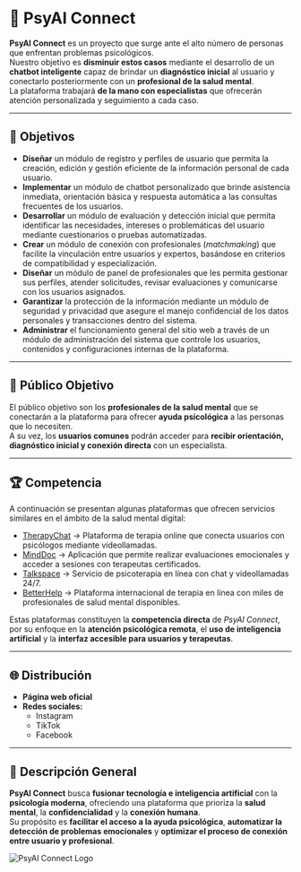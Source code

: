 # 🧠 PsyAI Connect

**PsyAI Connect** es un proyecto que surge ante el alto número de personas que enfrentan problemas psicológicos.  
Nuestro objetivo es **disminuir estos casos** mediante el desarrollo de un **chatbot inteligente** capaz de brindar un **diagnóstico inicial** al usuario y conectarlo posteriormente con un **profesional de la salud mental**.  
La plataforma trabajará **de la mano con especialistas** que ofrecerán atención personalizada y seguimiento a cada caso.

---

## 🎯 Objetivos

- **Diseñar** un módulo de registro y perfiles de usuario que permita la creación, edición y gestión eficiente de la información personal de cada usuario.  
- **Implementar** un módulo de chatbot personalizado que brinde asistencia inmediata, orientación básica y respuesta automática a las consultas frecuentes de los usuarios.  
- **Desarrollar** un módulo de evaluación y detección inicial que permita identificar las necesidades, intereses o problemáticas del usuario mediante cuestionarios o pruebas automatizadas.  
- **Crear** un módulo de conexión con profesionales (*matchmaking*) que facilite la vinculación entre usuarios y expertos, basándose en criterios de compatibilidad y especialización.  
- **Diseñar** un módulo de panel de profesionales que les permita gestionar sus perfiles, atender solicitudes, revisar evaluaciones y comunicarse con los usuarios asignados.  
- **Garantizar** la protección de la información mediante un módulo de seguridad y privacidad que asegure el manejo confidencial de los datos personales y transacciones dentro del sistema.  
- **Administrar** el funcionamiento general del sitio web a través de un módulo de administración del sistema que controle los usuarios, contenidos y configuraciones internas de la plataforma.

---

## 👥 Público Objetivo

El público objetivo son los **profesionales de la salud mental** que se conectarán a la plataforma para ofrecer **ayuda psicológica** a las personas que lo necesiten.  
A su vez, los **usuarios comunes** podrán acceder para **recibir orientación, diagnóstico inicial y conexión directa** con un especialista.

---

## 🏆 Competencia

A continuación se presentan algunas plataformas que ofrecen servicios similares en el ámbito de la salud mental digital:

- [TherapyChat](https://www.therapychat.com/) → Plataforma de terapia online que conecta usuarios con psicólogos mediante videollamadas.  
- [MindDoc](https://minddoc.com/) → Aplicación que permite realizar evaluaciones emocionales y acceder a sesiones con terapeutas certificados.  
- [Talkspace](https://www.talkspace.com/) → Servicio de psicoterapia en línea con chat y videollamadas 24/7.  
- [BetterHelp](https://www.betterhelp.com/) → Plataforma internacional de terapia en línea con miles de profesionales de salud mental disponibles.  

Estas plataformas constituyen la **competencia directa** de *PsyAI Connect*, por su enfoque en la **atención psicológica remota**, el **uso de inteligencia artificial** y la **interfaz accesible para usuarios y terapeutas**.

---

## 🌐 Distribución

- **Página web oficial**  
- **Redes sociales:**  
  - Instagram  
  - TikTok  
  - Facebook  

---

## 📌 Descripción General

**PsyAI Connect** busca **fusionar tecnología e inteligencia artificial** con la **psicología moderna**, ofreciendo una plataforma que prioriza la **salud mental**, la **confidencialidad** y la **conexión humana**.  
Su propósito es **facilitar el acceso a la ayuda psicológica**, **automatizar la detección de problemas emocionales** y **optimizar el proceso de conexión entre usuario y profesional**.

![PsyAI Connect Logo](assets/psy.png)
